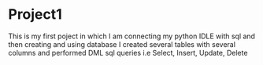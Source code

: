# Project1
This is my first poject 
in which I am connecting my python IDLE with sql
and then creating and using database
I created several tables with several columns
and performed DML sql queries i.e Select, Insert, Update, Delete
